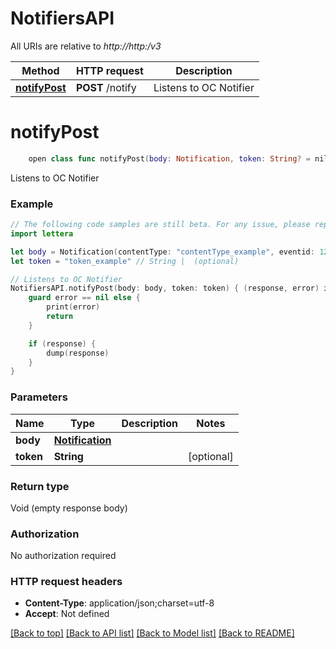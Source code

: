 # NotifiersAPI

All URIs are relative to *http://http:/v3*

Method | HTTP request | Description
------------- | ------------- | -------------
[**notifyPost**](NotifiersAPI.md#notifypost) | **POST** /notify | Listens to OC Notifier


# **notifyPost**
```swift
    open class func notifyPost(body: Notification, token: String? = nil, completion: @escaping (_ data: Void?, _ error: Error?) -> Void)
```

Listens to OC Notifier

### Example 
```swift
// The following code samples are still beta. For any issue, please report via http://github.com/OpenAPITools/openapi-generator/issues/new
import lettera

let body = Notification(contentType: "contentType_example", eventid: 123, eventtype: EventType(), uuid: 123) // Notification | 
let token = "token_example" // String |  (optional)

// Listens to OC Notifier
NotifiersAPI.notifyPost(body: body, token: token) { (response, error) in
    guard error == nil else {
        print(error)
        return
    }

    if (response) {
        dump(response)
    }
}
```

### Parameters

Name | Type | Description  | Notes
------------- | ------------- | ------------- | -------------
 **body** | [**Notification**](Notification.md) |  | 
 **token** | **String** |  | [optional] 

### Return type

Void (empty response body)

### Authorization

No authorization required

### HTTP request headers

 - **Content-Type**: application/json;charset=utf-8
 - **Accept**: Not defined

[[Back to top]](#) [[Back to API list]](../README.md#documentation-for-api-endpoints) [[Back to Model list]](../README.md#documentation-for-models) [[Back to README]](../README.md)

